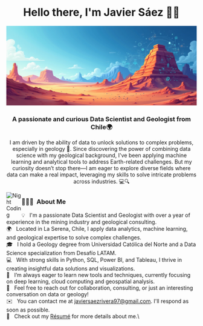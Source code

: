 <h1 align="center">Hello there, I'm Javier Sáez 👋🚀 </h1>

![Javier_Saez_Banner](https://github.com/JSaez97/JSaez97/blob/assets/Javier_Saez_Banner.png)

<h3 align="center">A passionate and curious Data Scientist and Geologist from Chile🌍</h3>
<p align="center"> I am driven by the ability of data to unlock solutions to complex problems, especially in geology 🌋. Since discovering the power of combining data science with my geological background, I've been applying machine learning and analytical tools to address Earth-related challenges. But my curiosity doesn’t stop there—I am eager to explore diverse fields where data can make a real impact, leveraging my skills to solve intricate problems across industries. 💻🔍</p>
<p align="center"> 
</p>

<img alt="Night Coding" src="./assets/Hand%20Wave.gif" width='40' align="left"/><h2></h2>

### 👨🏻‍💻 &nbsp;About Me

💡  &nbsp;I'm a passionate Data Scientist and Geologist with over a year of experience in the mining industry and geological consulting.\
🌍  &nbsp;Located in La Serena, Chile, I apply data analytics, machine learning, and geological expertise to solve complex challenges.\
🎓  &nbsp;I hold a Geology degree from Universidad Católica del Norte and a Data Science specialization from Desafío LATAM.\
💻  &nbsp;With strong skills in Python, SQL, Power BI, and Tableau, I thrive in creating insightful data solutions and visualizations.\
🚀  &nbsp;I’m always eager to learn new tools and techniques, currently focusing on deep learning, cloud computing and geospatial analysis.\
💬  &nbsp;Feel free to reach out for collaboration, consulting, or just an interesting conversation on data or geology!\
✉️  &nbsp;You can contact me at javiersaezrivera97@gmail.com. I'll respond as soon as possible.\
📄  &nbsp;Check out my [Résumé](https://drive.google.com/file/d/1kezXLQeboyABixeKhyAZMQsGaPeddLaT/view?usp=drive_link) for more details about me.\

